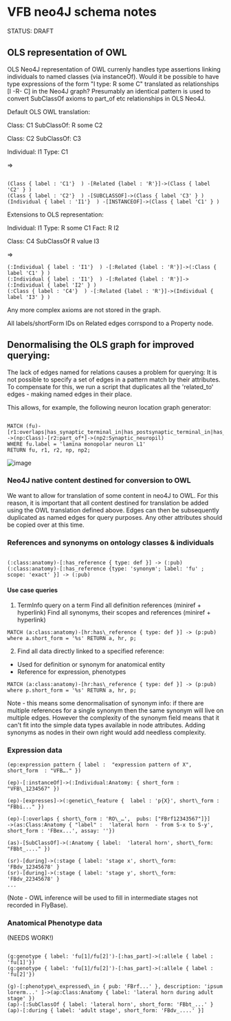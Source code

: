 #  VFB neo4J schema notes

STATUS: DRAFT

## OLS representation of OWL
OLS Neo4J representation of OWL currenly handles type assertions linking individuals to named classes (via instanceOf).  Would it be possible to have type expressions of the form "I type: R some C" translated as relationships [I -R- C] in the Neo4J graph?  Presumably an identical pattern is used to convert SubClassOf axioms to part_of etc relationships in OLS Neo4J.  


Default OLS OWL translation:

Class: C1
   SubClassOf: R some C2

Class: C2 
   SubClassOf: C3

Individual: I1
  Type: C1

=> 

~~~~~~~.cql

(Class { label : 'C1'}  ) -[Related {label : 'R'}]->(Class { label 'C2' } )
(Class { label : 'C2'}  ) -[SUBCLASSOF]->(Class { label 'C3' } )
(Individual { label : 'I1'}  ) -[INSTANCEOF]->(Class { label 'C1' } )

~~~~~~~~

Extensions to OLS representation:

Individual: I1
   Type: R some C1 
Fact:  R I2

Class: C4
   SubClassOf R value I3

=> 

~~~~~~~.cql
(:Individual { label : 'I1'}  ) -[:Related {label : 'R'}]->(:Class { label 'C1' } )
(:Individual { label : 'I1'}  ) -[:Related {label : 'R'}]->(:Individual { label 'I2' } )  
(:Class { label : 'C4'}  ) -[:Related {label : 'R'}]->(Individual { label 'I3' } )
~~~~~~~~~

Any more complex axioms are not stored in the graph.

All labels/shortForm IDs on Related edges corrspond to a Property node.

## Denormalising the OLS graph for improved querying:

The lack of edges named for relations causes a problem for querying:  It is not possible to specify a set of edges in a pattern match by their attributes.  To compensate for this, we run a script that duplicates all the 'related_to' edges - making named edges in their place.  

This allows, for example, the following neuron location graph generator:

~~~~~.cql

MATCH (fu)-[r1:overlaps|has_synaptic_terminal_in|has_postsynaptic_terminal_in|has_presynaptic_terminal_in]
->(np:Class)-[r2:part_of*]->(np2:Synaptic_neuropil) 
WHERE fu.label = 'lamina monopolar neuron L1' 
RETURN fu, r1, r2, np, np2;

~~~~~~~~~

![image](https://cloud.githubusercontent.com/assets/112839/11816078/a753fd36-a346-11e5-8b71-5d054ca5d452.png)

### Neo4J native content destined for conversion to OWL

We want to allow for translation of some content in neo4J to OWL.  For this reason, it is important that all content destined for translation be added using the OWL translation defined above.  Edges can then be subsequently duplicated as named edges for query purposes.  Any other attributes should be copied over at this time.

### References and synonyms on ontology classes & individuals

~~~~~~.cql

(:class:anatomy)-[:has_reference { type: def }] -> (:pub)
(:class:anatomy)-[:has_reference {type: 'synonym'; label: 'fu' ; scope: 'exact' }] -> (:pub)

~~~~~~~

#### Use case queries

1. TermInfo query on a term
Find all definition references (miniref + hyperlink)
Find all synonyms, their scopes and references (miniref + hyperlink)

~~~~~.cql
MATCH (a:class:anatomy)-[hr:has\_reference { type: def }] -> (p:pub) where a.short_form = '%s' RETURN a, hr, p;
~~~~~

2. Find all data directly linked to a specified reference:
 - Used for definition or synonym for anatomical entity
 - Reference for expression, phenotypes

~~~~~~.cql
MATCH (a:class:anatomy)-[hr:has\_reference { type: def }] -> (p:pub) where p.short_form = '%s' RETURN a, hr, p;
~~~~~~

Note - this means some denormalisation of synonym info:  if there are multiple references for a single synonym then the same synonym will live on multiple edges.  However the complexity of the synonym field means that it can't fit into the simple data types available in node attributes.  Adding synonyms as nodes in their own right would add needless complexity.


### Expression data

~~~~ .cql
(ep:expression pattern { label :  "expression pattern of X", short_form  : "VFB…." }) 

(ep)-[:instanceOf]->(:Individual:Anatomy: { short_form : "VFB\_1234567" })

(ep)-[expresses]->(:genetic\_feature {  label : 'p{X}', short\_form : "FBbi..." })

(ep)-[:overlaps { short\_form : 'RO\_…',  pubs: ["FBrf12343567"]}]
->(as:Class:Anatomy { "label" :  'lateral horn  - from S-x to S-y', short_form : 'FBex...', assay: ''})

(as)-[SubClassOf]->(:Anatomy { label:  'lateral horn', short\_form: "FBbt_...." })

(sr)-[during]->(:stage { label: 'stage x', short\_form: 'FBdv_12345678' }
(sr)-[during]->(:stage { label: 'stage y', short\_form: 'FBdv_22345678' }
...
~~~~~

(Note - OWL inference will be used to fill in intermediate stages not recorded in FlyBase).

### Anatomical Phenotype data

(NEEDS WORK!)

~~~~~~.cql

(g:genotype { label: 'fu[1]/fu[2]')-[:has_part]->(:allele { label : 'fu[1]'})
(g:genotype { label: 'fu[1]/fu[2]')-[:has_part]->(:allele { label : 'fu[2]'})

(g)-[:phenotype\_expressed\_in { pub: 'FBrf...' }, description: 'ipsum lorerm...' ]->(ap:Class:Anatomy { label: 'lateral horn during adult stage' })
(ap)-[:SubClassOf { label: 'lateral horn', short_form: 'FBbt_...' }
(ap)-[:during { label: 'adult stage', short_form: 'FBdv_....' }]

~~~~~~~~

